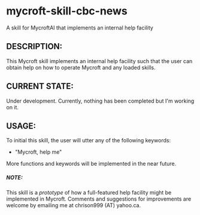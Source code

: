 # mycroft-skill-cbc-news
A skill for MycroftAI that implements an internal help facility

## DESCRIPTION:

This Mycroft skill implements an internal help facility such that
the user can obtain help on how to operate Mycroft and any loaded
skills.

## CURRENT STATE:

Under development.  Currently, nothing has been completed but I'm
working on it.

## USAGE:

To initial this skill, the user will utter any of the following keywords:

  * "Mycroft, help me"

More functions and keywords will be implemented in the near future.

##### NOTE:

This skill is a _*prototype*_ of how a full-featured help facility
might be implemented in Mycroft.  Comments and suggestions for
improvements are welcome by emailing me at chrison999 (AT) yahoo.ca.
 